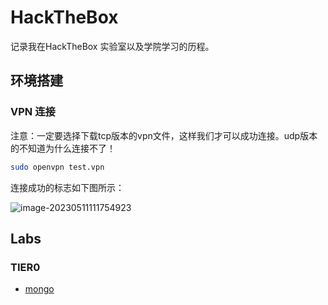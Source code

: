 # HackTheBox
记录我在HackTheBox 实验室以及学院学习的历程。

## 环境搭建

### VPN 连接

注意：一定要选择下载tcp版本的vpn文件，这样我们才可以成功连接。udp版本的不知道为什么连接不了！

```bash
sudo openvpn test.vpn
```

连接成功的标志如下图所示：

![image-20230511111754923](images/image-20230511111754923.png)

## Labs

### TIER0

- [mongo](./TIER0/Mongod/README.md)

